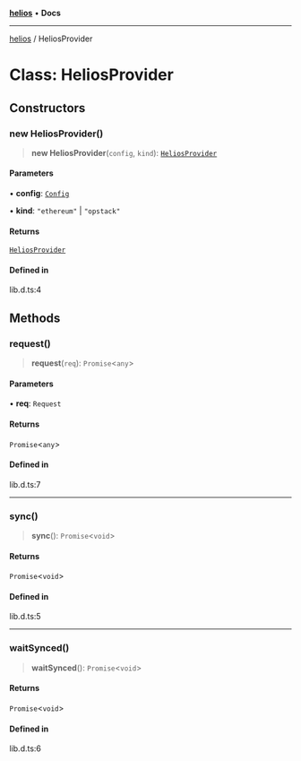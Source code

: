[**helios**](../README.md) • **Docs**

***

[helios](../globals.md) / HeliosProvider

# Class: HeliosProvider

## Constructors

### new HeliosProvider()

> **new HeliosProvider**(`config`, `kind`): [`HeliosProvider`](HeliosProvider.md)

#### Parameters

• **config**: [`Config`](../type-aliases/Config.md)

• **kind**: `"ethereum"` \| `"opstack"`

#### Returns

[`HeliosProvider`](HeliosProvider.md)

#### Defined in

lib.d.ts:4

## Methods

### request()

> **request**(`req`): `Promise`\<`any`\>

#### Parameters

• **req**: `Request`

#### Returns

`Promise`\<`any`\>

#### Defined in

lib.d.ts:7

***

### sync()

> **sync**(): `Promise`\<`void`\>

#### Returns

`Promise`\<`void`\>

#### Defined in

lib.d.ts:5

***

### waitSynced()

> **waitSynced**(): `Promise`\<`void`\>

#### Returns

`Promise`\<`void`\>

#### Defined in

lib.d.ts:6
